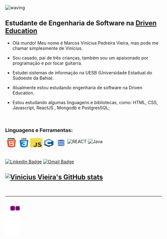  ![waving](https://capsule-render.vercel.app/api?type=waving&height=200&text=Vinícius%20&fontAlignY=40&color=gradient)
  
  ## Estudante de Engenharia de Software na <a href="https://www.driven.com.br/">Driven Education</a>


- Olá mundo! Meu nome é Marcos Vinícius Pedreira Vieira, mas pode me chamar simplesmente de Vinícius.

- Sou casado, pai de três crianças, também sou um apaixonado por programação e por tocar guitarra.

- Estudei sistemas de informação na UESB (Universidade Estadual do Sudoeste da Bahia). 

- Atualmente estou estudando engenharia de software na Driven Education.
 
- Estou estudando algumas linguagens e bibliotecas, como: HTML, CSS, Javascript, ReactJS , Mongodb e PostgresSQL;

<br />

### Linguagens e Ferramentas:

<div width= "100%" justify-content="space-between">

<img align="left" alt="HTML5" height="30" width="40" src="https://raw.githubusercontent.com/github/explore/80688e429a7d4ef2fca1e82350fe8e3517d3494d/topics/html/html.png" />
<img align="left" alt="CSS3" height="30" width="40"
src="https://raw.githubusercontent.com/github/explore/80688e429a7d4ef2fca1e82350fe8e3517d3494d/topics/css/css.png" />
<img align="left" alt="JavaScript" height="30" width="40"
src="https://raw.githubusercontent.com/github/explore/80688e429a7d4ef2fca1e82350fe8e3517d3494d/topics/javascript/javascript.png" />
<img align="center" alt="REACT" height="30" width="40" 
src="https://cdn.jsdelivr.net/gh/devicons/devicon/icons/react/react-original.svg">
<img align="left" alt="C" height="30" width="40"
src="https://raw.githubusercontent.com/github/explore/80688e429a7d4ef2fca1e82350fe8e3517d3494d/topics/c/c.png" />
<img align="left" alt="SQL" height="30" width="40"
src="https://raw.githubusercontent.com/github/explore/80688e429a7d4ef2fca1e82350fe8e3517d3494d/topics/sql/sql.png" />
<img align="center" alt="Java" height="30" width="40" 
src="https://cdn.jsdelivr.net/gh/devicons/devicon/icons/java/java-original.svg" />

</div>

<br />
<br />

[![Linkedin Badge](https://img.shields.io/badge/-LinkedIn-blue?style=flat&logo=Linkedin&logoColor=white&link=https://www.linkedin.com/in/rebeccamanzi/)]([[https://www.linkedin.com/in/steniowagner/](https://www.linkedin.com/in/vini-si12363/)])
[![Gmail Badge](https://img.shields.io/badge/-Gmail-c14438?style=flat&logo=Gmail&logoColor=white&link=mailto:viniciuspv.si@gmail.com)](mailto:viniciuspv.si@gmail.com)

[![Vinicius Vieira's GitHub stats](https://github-readme-stats.vercel.app/api?username=vinisi12363)](https://github.com/vinisi12363/github-readme-stats)
---
<br/>

----
![snake gif](https://github.com/vinisi12363/vinisi12363/blob/output/github-contribution-grid-snake.gif)



